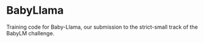 # BabyLlama
Training code for Baby-Llama, our submission to the strict-small track of the BabyLM challenge.
